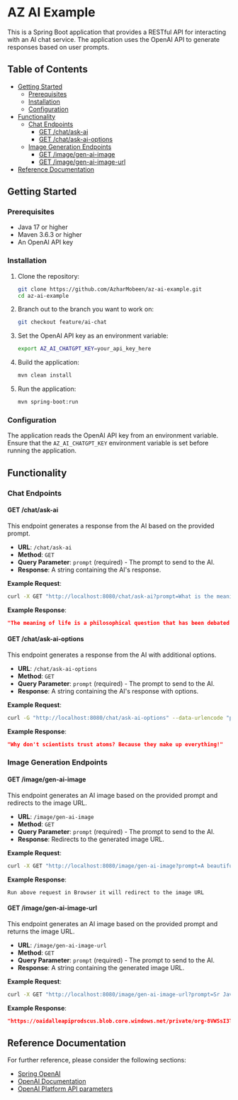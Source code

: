 # AZ AI Example

This is a Spring Boot application that provides a RESTful API for interacting with an AI chat service. The application uses the OpenAI API to generate responses based on user prompts.

## Table of Contents

- [Getting Started](#getting-started)
  - [Prerequisites](#prerequisites)
  - [Installation](#installation)
  - [Configuration](#configuration)
- [Functionality](#functionality)
  - [Chat Endpoints](#chat-endpoints)
    - [GET /chat/ask-ai](#get-chatask-ai)
    - [GET /chat/ask-ai-options](#get-chatask-ai-options)
  - [Image Generation Endpoints](#image-generation-endpoints)
    - [GET /image/gen-ai-image](#get-imagegen-ai-image)
    - [GET /image/gen-ai-image-url](#get-imagegen-ai-image-url)
- [Reference Documentation](#reference-documentation)

## Getting Started

### Prerequisites

- Java 17 or higher
- Maven 3.6.3 or higher
- An OpenAI API key

### Installation

1. Clone the repository:
   ```sh
   git clone https://github.com/AzharMobeen/az-ai-example.git
   cd az-ai-example
   ```
2. Branch out to the branch you want to work on:
   ```sh
   git checkout feature/ai-chat
   ```

3. Set the OpenAI API key as an environment variable:
   ```sh
   export AZ_AI_CHATGPT_KEY=your_api_key_here
   ```

4. Build the application:
   ```sh
   mvn clean install
   ```

5. Run the application:
   ```sh
   mvn spring-boot:run
   ```

### Configuration

The application reads the OpenAI API key from an environment variable. Ensure that the `AZ_AI_CHATGPT_KEY` environment variable is set before running the application.

## Functionality

### Chat Endpoints

#### GET /chat/ask-ai

This endpoint generates a response from the AI based on the provided prompt.

- **URL**: `/chat/ask-ai`
- **Method**: `GET`
- **Query Parameter**: `prompt` (required) - The prompt to send to the AI.
- **Response**: A string containing the AI's response.

**Example Request**:
```sh
curl -X GET "http://localhost:8080/chat/ask-ai?prompt=What is the meaning of life?"
```

**Example Response**:
```json
"The meaning of life is a philosophical question that has been debated for centuries. Some believe it is to seek happiness and fulfillment, while others think it is to fulfill a higher purpose or destiny."
```

#### GET /chat/ask-ai-options

This endpoint generates a response from the AI with additional options.

- **URL**: `/chat/ask-ai-options`
- **Method**: `GET`
- **Query Parameter**: `prompt` (required) - The prompt to send to the AI.
- **Response**: A string containing the AI's response with options.

**Example Request**:
```sh
curl -G "http://localhost:8080/chat/ask-ai-options" --data-urlencode "prompt=Tell me a joke."
```

**Example Response**:
```json
"Why don't scientists trust atoms? Because they make up everything!"
```

### Image Generation Endpoints

#### GET /image/gen-ai-image

This endpoint generates an AI image based on the provided prompt and redirects to the image URL.

- **URL**: `/image/gen-ai-image`
- **Method**: `GET`
- **Query Parameter**: `prompt` (required) - The prompt to send to the AI.
- **Response**: Redirects to the generated image URL.

**Example Request**:
```sh
curl -X GET "http://localhost:8080/image/gen-ai-image?prompt=A beautiful sunset"
```
**Example Response**:
```
Run above request in Browser it will redirect to the image URL
```

#### GET /image/gen-ai-image-url

This endpoint generates an AI image based on the provided prompt and returns the image URL.

- **URL**: `/image/gen-ai-image-url`
- **Method**: `GET`
- **Query Parameter**: `prompt` (required) - The prompt to send to the AI.
- **Response**: A string containing the generated image URL.

**Example Request**:
```sh
curl -X GET "http://localhost:8080/image/gen-ai-image-url?prompt=Sr Java Developer in Netherlands, His name is Adnan Ghaffar"
```

**Example Response**:
```json
"https://oaidalleapiprodscus.blob.core.windows.net/private/org-8VWSsI3T6M6UpkICnaRoBhI0/user-cz0WrqIdtbPmTritXw9d8HOU/img-qHIW4CviatPeWk7IYwdFTV4J.png?st=2025-01-19T11%3A19%3A04Z&se=2025-01-19T13%3A19%3A04Z&sp=r&sv=2024-08-04&sr=b&rscd=inline&rsct=image/png&skoid=d505667d-d6c1-4a0a-bac7-5c84a87759f8&sktid=a48cca56-e6da-484e-a814-9c849652bcb3&skt=2025-01-19T00%3A52%3A48Z&ske=2025-01-20T00%3A52%3A48Z&sks=b&skv=2024-08-04&sig=bRhRpG0IlTA0AX3x/%2BVvKwiVzbrT36hQRJAsmzJQK9E%3D"
```

## Reference Documentation

For further reference, please consider the following sections:

- [Spring OpenAI](https://docs.spring.io/spring-ai/reference/api/chat/openai-chat.html)
- [OpenAI Documentation](https://platform.openai.com/docs/overview)
- [OpenAI Platform API parameters](https://platform.openai.com/docs/api-reference/chat/create)
